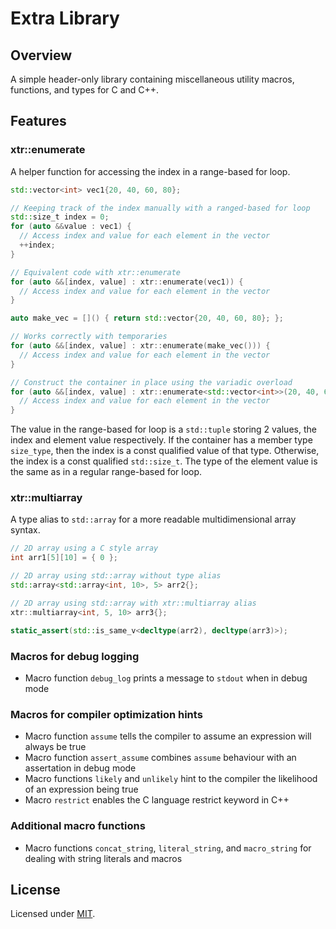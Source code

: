 # Extra Library

## Overview
A simple header-only library containing miscellaneous utility macros, functions, and types for C and C++.

## Features

### xtr::enumerate
A helper function for accessing the index in a range-based for loop.

```cpp
std::vector<int> vec1{20, 40, 60, 80};

// Keeping track of the index manually with a ranged-based for loop
std::size_t index = 0;
for (auto &&value : vec1) {
  // Access index and value for each element in the vector
  ++index;
}

// Equivalent code with xtr::enumerate
for (auto &&[index, value] : xtr::enumerate(vec1)) {
  // Access index and value for each element in the vector
}

auto make_vec = []() { return std::vector{20, 40, 60, 80}; };

// Works correctly with temporaries
for (auto &&[index, value] : xtr::enumerate(make_vec())) {
  // Access index and value for each element in the vector
}

// Construct the container in place using the variadic overload
for (auto &&[index, value] : xtr::enumerate<std::vector<int>>(20, 40, 60, 80)) {
  // Access index and value for each element in the vector
}
```

The value in the range-based for loop is a `std::tuple` storing 2 values, the index and element value respectively. If the container has a member type `size_type`, then the index is a const qualified value of that type. Otherwise, the index is a const qualified `std::size_t`. The type of the element value is the same as in a regular range-based for loop.

### xtr::multiarray
A type alias to `std::array` for a more readable multidimensional array syntax.

```cpp
// 2D array using a C style array
int arr1[5][10] = { 0 };

// 2D array using std::array without type alias
std::array<std::array<int, 10>, 5> arr2{};

// 2D array using std::array with xtr::multiarray alias
xtr::multiarray<int, 5, 10> arr3{};

static_assert(std::is_same_v<decltype(arr2), decltype(arr3)>);
```

### Macros for debug logging
- Macro function `debug_log` prints a message to `stdout` when in debug mode

### Macros for compiler optimization hints
- Macro function `assume` tells the compiler to assume an expression will always be true
- Macro function `assert_assume` combines `assume` behaviour with an assertation in debug mode
- Macro functions `likely` and `unlikely` hint to the compiler the likelihood of an expression being true
- Macro `restrict` enables the C language restrict keyword in C++

### Additional macro functions
- Macro functions `concat_string`, `literal_string`, and `macro_string` for dealing with string literals and macros

## License
Licensed under [MIT](LICENSE).
